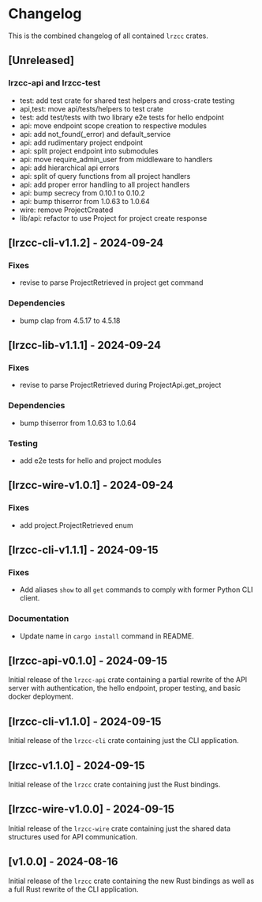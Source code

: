 # Changelog
This is the combined changelog of all contained `lrzcc` crates.

## [Unreleased]

### lrzcc-api and lrzcc-test
- test: add test crate for shared test helpers and cross-crate testing
- api,test: move api/tests/helpers to test crate
- test: add test/tests with two library e2e tests for hello endpoint
- api: move endpoint scope creation to respective modules
- api: add not_found(_error) and default_service
- api: add rudimentary project endpoint
- api: split project endpoint into submodules
- api: move require_admin_user from middleware to handlers
- api: add hierarchical api errors
- api: split of query functions from all project handlers
- api: add proper error handling to all project handlers
- api: bump secrecy from 0.10.1 to 0.10.2
- api: bump thiserror from 1.0.63 to 1.0.64
- wire: remove ProjectCreated
- lib/api: refactor to use Project for project create response

## [lrzcc-cli-v1.1.2] - 2024-09-24

### Fixes
- revise to parse ProjectRetrieved in project get command

### Dependencies
- bump clap from 4.5.17 to 4.5.18

## [lrzcc-lib-v1.1.1] - 2024-09-24

### Fixes
- revise to parse ProjectRetrieved during ProjectApi.get_project

### Dependencies
- bump thiserror from 1.0.63 to 1.0.64

### Testing
- add e2e tests for hello and project modules

## [lrzcc-wire-v1.0.1] - 2024-09-24

### Fixes
- add project.ProjectRetrieved enum

## [lrzcc-cli-v1.1.1] - 2024-09-15

### Fixes
- Add aliases `show` to all `get` commands to comply with former Python CLI client.

### Documentation
- Update name in `cargo install` command in README.

## [lrzcc-api-v0.1.0] - 2024-09-15
Initial release of the `lrzcc-api` crate containing a partial rewrite of the API
server with authentication, the hello endpoint, proper testing, and basic
docker deployment.

## [lrzcc-cli-v1.1.0] - 2024-09-15
Initial release of the `lrzcc-cli` crate containing just the CLI application.

## [lrzcc-v1.1.0] - 2024-09-15
Initial release of the `lrzcc` crate containing just the Rust bindings.

## [lrzcc-wire-v1.0.0] - 2024-09-15
Initial release of the `lrzcc-wire` crate containing just the shared data
structures used for API communication.

## [v1.0.0] - 2024-08-16
Initial release of the `lrzcc` crate containing the new Rust bindings as well
as a full Rust rewrite of the CLI application.
